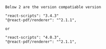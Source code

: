     Below 2 are the version compatiable version

    "react-scripts": "3.4.3"
    "@react-pdf/renderer": "^2.1.1",

    or

    "react-scripts": "4.0.3",
    "@react-pdf/renderer": "^2.1.1",

